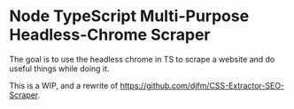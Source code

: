 # Node TypeScript Multi-Purpose Headless-Chrome Scraper

The goal is to use the headless chrome in TS to scrape a website and
do useful things while doing it.

This is a WIP, and a rewrite of https://github.com/djfm/CSS-Extractor-SEO-Scraper.